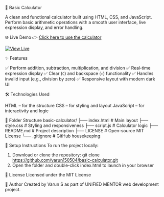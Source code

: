 🔢 Basic Calculator

A clean and functional calculator built using HTML, CSS, and JavaScript.  
Perform basic arithmetic operations with a smooth user interface, live expression display, and error handling.


🌐 Live Demo
👉 [Click here to use the calculator](https://varun150504.github.io/basic-calculator/)

[![View Live](https://img.shields.io/badge/View%20Calculator-Live%20Now-brightgreen?style=for-the-badge&logo=github)](https://varun150504.github.io/basic-calculator/)


 ✨ Features

 ✅ Perform addition, subtraction, multiplication, and division
 ✅ Real-time expression display
 ✅ Clear (`C`) and backspace (`←`) functionality
 ✅ Handles invalid input (e.g., division by zero)
 ✅ Responsive layout with modern dark UI


 🛠️ Technologies Used

HTML – for the structure
CSS – for styling and layout
JavaScript – for interactivity and logic

 📁 Folder Structure
 basic-calculator/
├── index.html # Main layout
├── style.css # Styling and responsiveness
├── script.js # Calculator logic
├── README.md # Project description
├── LICENSE # Open-source MIT License
└── .gitignore # GitHub housekeeping


🚀 Setup Instructions
To run the project locally:

1. Download or clone the repository:
git clone https://github.com/varun150504/basic-calculator.git
2. Open the folder and double-click index.html to launch in your browser


📜 License
Licensed under the MIT License

🙌 Author
Created by Varun S as part of UNIFIED MENTOR web development project.







